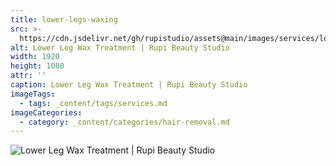 ```yaml
---
title: lower-legs-waxing
src: >-
  https://cdn.jsdelivr.net/gh/rupistudio/assets@main/images/services/lower-legs-waxing.webp
alt: Lower Leg Wax Treatment | Rupi Beauty Studio
width: 1920
height: 1080
attr: ''
caption: Lower Leg Wax Treatment | Rupi Beauty Studio
imageTags:
  - tags: _content/tags/services.md
imageCategories:
  - category: _content/categories/hair-removal.md
---
```


![Lower Leg Wax Treatment | Rupi Beauty Studio](https://cdn.jsdelivr.net/gh/rupistudio/assets@main/images/services/lower-legs-waxing.webp "Lower Leg Wax Treatment | Rupi Beauty Studio")
